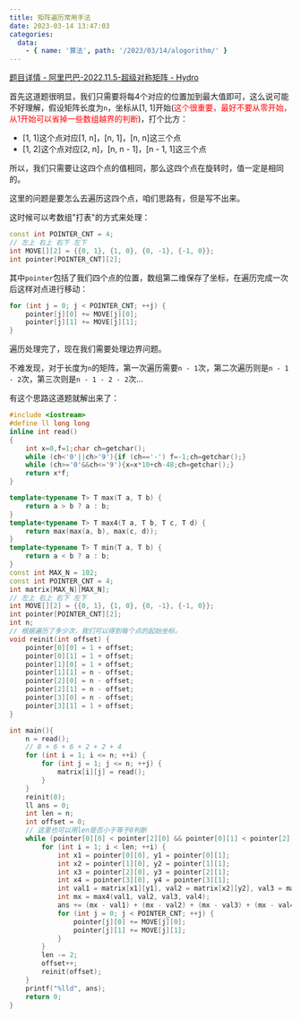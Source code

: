 ```yaml
---
title: 矩阵遍历常用手法
date: 2023-03-14 13:47:03
categories:
  data:
    - { name: '算法', path: '/2023/03/14/alogorithm/' }
---
```


[题目详情 - 阿里巴巴-2022.11.5-超级对称矩阵 - Hydro](http://101.43.147.120/p/P1022)

首先这道题很明显，我们只需要将每4个对应的位置加到最大值即可，这么说可能不好理解，假设矩阵长度为`n`，坐标从[1, 1]开始(<font color=red>这个很重要，最好不要从零开始，从1开始可以省掉一些数组越界的判断</font>)，打个比方：

- [1, 1]这个点对应[1, n]，[n, 1]，[n, n]这三个点
- [1, 2]这个点对应[2, n]，[n, n - 1]，[n - 1, 1]这三个点

所以，我们只需要让这四个点的值相同，那么这四个点在旋转时，值一定是相同的。

这里的问题是要怎么去遍历这四个点，咱们思路有，但是写不出来。

这时候可以考数组"打表"的方式来处理：

```c++
const int POINTER_CNT = 4;
// 左上 右上 右下 左下
int MOVE[][2] = {{0, 1}, {1, 0}, {0, -1}, {-1, 0}};
int pointer[POINTER_CNT][2];
```

其中`pointer`包括了我们四个点的位置，数组第二维保存了坐标，在遍历完成一次后这样对点进行移动：

```c++
for (int j = 0; j < POINTER_CNT; ++j) {
    pointer[j][0] += MOVE[j][0];
    pointer[j][1] += MOVE[j][1];
}
```

遍历处理完了，现在我们需要处理边界问题。

不难发现，对于长度为`n`的矩阵，第一次遍历需要`n - 1`次，第二次遍历则是`n - 1 - 2`次，第三次则是`n - 1 - 2 - 2`次...

有这个思路这道题就解出来了：

```c++
#include <iostream>
#define ll long long
inline int read()
{
    int x=0,f=1;char ch=getchar();
    while (ch<'0'||ch>'9'){if (ch=='-') f=-1;ch=getchar();}
    while (ch>='0'&&ch<='9'){x=x*10+ch-48;ch=getchar();}
    return x*f;
}

template<typename T> T max(T a, T b) {
    return a > b ? a : b;
}
template<typename T> T max4(T a, T b, T c, T d) {
    return max(max(a, b), max(c, d));
}
template<typename T> T min(T a, T b) {
    return a < b ? a : b;
}
const int MAX_N = 102;
const int POINTER_CNT = 4;
int matrix[MAX_N][MAX_N];
// 左上 右上 右下 左下
int MOVE[][2] = {{0, 1}, {1, 0}, {0, -1}, {-1, 0}};
int pointer[POINTER_CNT][2];
int n;
// 根据遍历了多少次，我们可以得到每个点的起始坐标。
void reinit(int offset) {
    pointer[0][0] = 1 + offset;
    pointer[0][1] = 1 + offset;
    pointer[1][0] = 1 + offset;
    pointer[1][1] = n - offset;
    pointer[2][0] = n - offset;
    pointer[2][1] = n - offset;
    pointer[3][0] = n - offset;
    pointer[3][1] = 1 + offset;
}

int main(){
    n = read();
    // 8 + 6 + 6 + 2 + 2 + 4
    for (int i = 1; i <= n; ++i) {
        for (int j = 1; j <= n; ++j) {
            matrix[i][j] = read();
        }
    }
    reinit(0);
    ll ans = 0;
    int len = n;
    int offset = 0;
    // 这里也可以用len是否小于等于0判断
    while (pointer[0][0] < pointer[2][0] && pointer[0][1] < pointer[2][1]) {
        for (int i = 1; i < len; ++i) {
            int x1 = pointer[0][0], y1 = pointer[0][1];
            int x2 = pointer[1][0], y2 = pointer[1][1];
            int x3 = pointer[2][0], y3 = pointer[2][1];
            int x4 = pointer[3][0], y4 = pointer[3][1];
            int val1 = matrix[x1][y1], val2 = matrix[x2][y2], val3 = matrix[x3][y3], val4 = matrix[x4][y4];
            int mx = max4(val1, val2, val3, val4);
            ans += (mx - val1) + (mx - val2) + (mx - val3) + (mx - val4);
            for (int j = 0; j < POINTER_CNT; ++j) {
                pointer[j][0] += MOVE[j][0];
                pointer[j][1] += MOVE[j][1];
            }
        }
        len -= 2;
        offset++;
        reinit(offset);
    }
    printf("%lld", ans);
    return 0;
}
```

